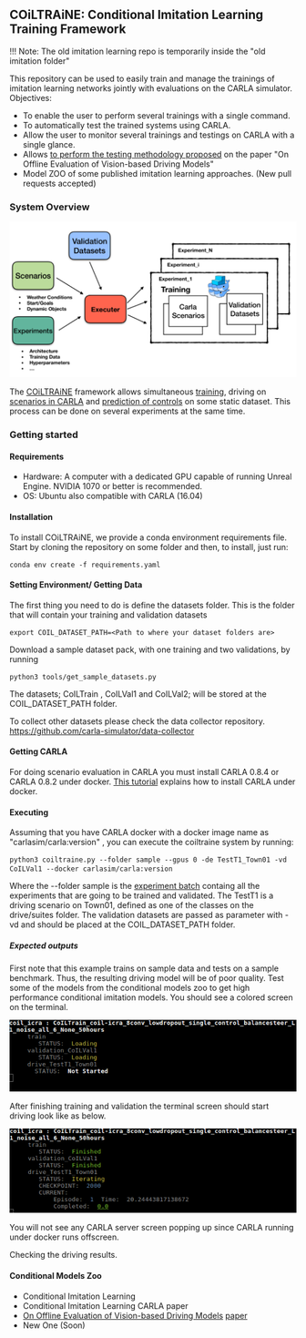COiLTRAiNE: Conditional Imitation Learning Training Framework
-------------------------------------------------------------

!!! Note: The old imitation learning repo is temporarily inside
the "old imitation folder"

This repository can be used to easily train and manage the trainings of imitation
learning networks jointly with evaluations  on the CARLA simulator.
Objectives:

 * To enable the user to perform several trainings with a single command.
 * To automatically test the trained systems using CARLA.
 * Allow the user to monitor several trainings
   and testings on CARLA with a single glance.
 * Allows [to perform the testing methodology proposed](docs/on_offline_evaluation.md)
 on the paper "On Offline Evaluation of Vision-based Driving Models"
 * Model ZOO of some published imitation learning approaches. (New
 pull requests accepted)



### System Overview


![COIL Diagram](docs/img/CoIL.png?raw=true )


The [COiLTRAiNE](docs/coiltraine.md) framework allows simultaneous [training](docs/main_modules.md/#train), driving on [scenarios in CARLA](docs/main_modules.md/#drive) and [prediction of controls](docs/main_modules.md/#validation) on some static dataset. This process can be done on several experiments at the same time. 



### Getting started

#### Requirements

  * Hardware: A computer with a dedicated GPU capable of running Unreal Engine. NVIDIA 1070 or
  better is recommended.
  * OS: Ubuntu also compatible with CARLA (16.04)


#### Installation

To install COiLTRAiNE, we provide a conda environment requirements file.
Start by cloning the repository on some folder and then, to
install, just run:

    conda env create -f requirements.yaml

#### Setting Environment/ Getting Data

The first thing you need to do is define the datasets folder.
This is the folder that will contain your training and validation datasets

    export COIL_DATASET_PATH=<Path to where your dataset folders are>

Download a sample dataset pack, with one training
and two validations, by running

    python3 tools/get_sample_datasets.py

The datasets; CoILTrain , CoILVal1 and CoILVal2; will be stored at
 the COIL_DATASET_PATH folder.

To collect other datasets please check the data collector repository.
https://github.com/carla-simulator/data-collector

#### Getting CARLA

For doing scenario evaluation in CARLA you must install CARLA 0.8.4 or CARLA 0.8.2 under docker.
[This tutorial](https://carla.readthedocs.io/en/latest/carla_docker/) explains how to install  CARLA under docker.

#### Executing

 Assuming that you have CARLA docker with a docker image name as "carlasim/carla:version" , you can execute the coiltraine system by running:
     
    python3 coiltraine.py --folder sample --gpus 0 -de TestT1_Town01 -vd CoILVal1 --docker carlasim/carla:version

Where the --folder sample is the [experiment batch](https://github.com/felipecode/CoIL/blob/master/docs/configuration.md)
containg all the experiments that are going to 
be trained and validated.
The TestT1 is a driving scenario on Town01, defined as one of the classes on the
drive/suites folder. The validation datasets are passed as parameter with -vd  and should be placed 
at the COIL_DATASET_PATH folder.

##### Expected outputs

First note that this example trains on sample data and tests on a sample benchmark.
Thus, the resulting driving model will be of poor quality. Test some of the models
from the conditional models zoo to get high performance conditional imitation models.
You should see a colored screen on the terminal. 

![Initial](docs/img/initial.png?raw=true)


After finishing training and validation the terminal screen should start driving
look like as below.

![Second](docs/img/second.png?raw=true)

You will not see any CARLA server screen popping up since CARLA running under docker runs offscreen.

Checking the driving results.




#### Conditional Models Zoo

* Conditional Imitation Learning
* Conditional Imitation Learning CARLA paper
* [On Offline Evaluation of Vision-based Driving Models](docs/on_offline_evaluation.md) [paper](https://arxiv.org/abs/1809.04843)
* New One (Soon)




